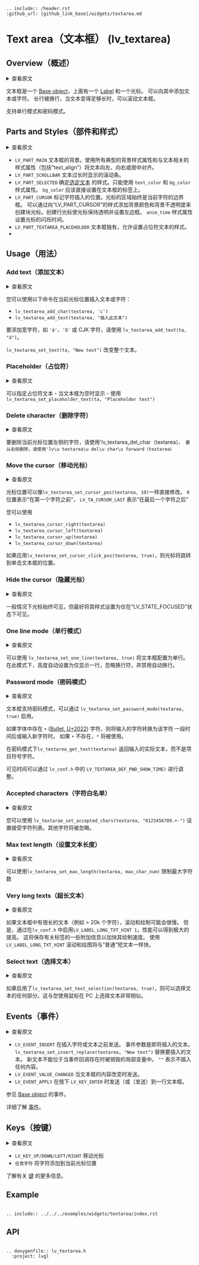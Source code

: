 ```eval_rst
.. include:: /header.rst 
:github_url: |github_link_base|/widgets/textarea.md
```
# Text area（文本框） (lv_textarea)

## Overview（概述）

<details>
<summary>查看原文</summary>
<p>

The Text Area is a [Base object](widgets/obj) with a [Label](/widgets/core/label) and a cursor on it. 
Texts or characters can be added to it. 
Long lines are wrapped and when the text becomes long enough the Text area can be scrolled.

One line mode and password modes are supported.

</p>
</details>

文本框是一个 [Base object](widgets/obj)，上面有一个 [Label](/widgets/core/label) 和一个光标。
可以向其中添加文本或字符。
长行被换行，当文本变得足够长时，可以滚动文本框。

支持单行模式和密码模式。

## Parts and Styles（部件和样式）

<details>
<summary>查看原文</summary>
<p>

- `LV_PART_MAIN` The background of the text area. Uses all the typical backgrond style properties and the text related style properties including `text_align` to align the text to the left, right or center.
- `LV_PART_SCROLLBAR` The scrollbar that is shown when the text is too long.
- `LV_PART_SELECTED` Detemines the style of the [selected text](/widgets/core/label.html#text-selection). Only `text_color` and `bg_color` style properties can be used. `bg_color` should be set directly on the label of the text area.
- `LV_PART_CURSOR` Marks the position where the characters are inserted. The cursor's area is always the bounding box of the current character. 
A block cursor can be created by adding a background color and background opacity to `LV_PART_CURSOR`'s style. The create line cursor leave the cursor transparent and set a left border. 
The `anim_time` style property sets the cursor's blink time. 
- `LV_PART_TEXTAREA_PLACEHOLDER` Unique to Text Area, allows styling the placeholder text.

</p>
</details>

- `LV_PART_MAIN` 文本框的背景。使用所有典型的背景样式属性和与文本相关的样式属性（包括“text_align”）将文本向左、向右或居中对齐。
- `LV_PART_SCROLLBAR` 文本过长时显示的滚动条。
- `LV_PART_SELECTED` 确定[选定文本](/widgets/core/label.html#text-selection) 的样式。只能使用 `text_color` 和 `bg_color` 样式属性。 `bg_color` 应该直接设置在文本框的标签上。
- `LV_PART_CURSOR` 标记字符插入的位置。光标的区域始终是当前字符的边界框。
可以通过向“LV_PART_CURSOR”的样式添加背景颜色和背景不透明度来创建块光标。创建行光标使光标保持透明并设置左边框。
`anim_time` 样式属性设置光标的闪烁时间。
- `LV_PART_TEXTAREA_PLACEHOLDER` 文本框独有，允许设置占位符文本的样式。
- 
## Usage（用法）

### Add text（添加文本）

<details>
<summary>查看原文</summary>
<p>

You can insert text or characters to the current cursor's position with:

- `lv_textarea_add_char(textarea, 'c')`
- `lv_textarea_add_text(textarea, "insert this text")`

To add wide characters like `'á'`, `'ß'` or CJK characters use `lv_textarea_add_text(ta, "á")`.

`lv_textarea_set_text(ta, "New text")` changes the whole text.

</p>
</details>

您可以使用以下命令在当前光标位置插入文本或字符：

- `lv_textarea_add_char(textarea, 'c')`
- `lv_textarea_add_text(textarea, "插入此文本")`

要添加宽字符，如 `'á'`、`'ß'` 或 CJK 字符，请使用 `lv_textarea_add_text(ta, "á")`。

`lv_textarea_set_text(ta, "New text")` 改变整个文本。

### Placeholder（占位符）

<details>
<summary>查看原文</summary>
<p>

A placeholder text can be specified - which is displayed when the Text area is empty - with `lv_textarea_set_placeholder_text(ta, "Placeholder text")`

</p>
</details>

可以指定占位符文本 - 当文本框为空时显示 - 使用`lv_textarea_set_placeholder_text(ta, "Placeholder text")`

### Delete character（删除字符）

<details>
<summary>查看原文</summary>
<p>

To delete a character from the left of the current cursor position use `lv_textarea_del_char(textarea)`. 
To delete from the right use `lv_textarea_del_char_forward(textarea)`

</p>
</details>

要删除当前光标位置左侧的字符，请使用'lv_textarea_del_char（textarea）`。
要从右侧删除，请使用'lv\u textarea\u del\u char\u forward（textarea）`

### Move the cursor（移动光标）

<details>
<summary>查看原文</summary>
<p>

The cursor position can be modified directly like `lv_textarea_set_cursor_pos(textarea, 10)`. 
The `0` position means "before the first characters", 
`LV_TA_CURSOR_LAST` means "after the last character"

You can step the cursor with
- `lv_textarea_cursor_right(textarea)`
- `lv_textarea_cursor_left(textarea)`
- `lv_textarea_cursor_up(textarea)`
- `lv_textarea_cursor_down(textarea)`

If `lv_textarea_set_cursor_click_pos(textarea, true)` is applied the cursor will jump to the position where the Text area was clicked.

</p>
</details>

光标位置可以像`lv_textarea_set_cursor_pos(textarea, 10)`一样直接修改。
`0` 位置表示“在第一个字符之前”，
`LV_TA_CURSOR_LAST` 表示“在最后一个字符之后”

您可以使用
- `lv_textarea_cursor_right(textarea)`
- `lv_textarea_cursor_left(textarea)`
- `lv_textarea_cursor_up(textarea)`
- `lv_textarea_cursor_down(textarea)`

如果应用`lv_textarea_set_cursor_click_pos(textarea, true)`，则光标将跳转到单击文本框的位置。

### Hide the cursor（隐藏光标）

<details>
<summary>查看原文</summary>
<p>

The cursor is always visible, however it can be a good idea to style it to be visible only in `LV_STATE_FOCUSED` state. 

</p>
</details>

一般情况下光标始终可见，但最好将其样式设置为仅在“LV_STATE_FOCUSED”状态下可见。

### One line mode（单行模式）

<details>
<summary>查看原文</summary>
<p>

The Text area can be configured to be on a single line with `lv_textarea_set_one_line(textarea, true)`. 
In this mode the height is set automatically to show only one line, line break characters are ignored, and word wrap is disabled. 

</p>
</details>

可以使用 `lv_textarea_set_one_line(textarea, true)` 将文本框配置为单行。
在此模式下，高度自动设置为仅显示一行，忽略换行符，并禁用自动换行。

### Password mode（密码模式）

<details>
<summary>查看原文</summary>
<p>

The text area supports password mode which can be enabled with `lv_textarea_set_password_mode(textarea, true)`. 

If the `•` ([Bullet, U+2022](http://www.fileformat.info/info/unicode/char/2022/index.htm)) character exists in the font, the entered characters are converted to it after some time or when a new character is entered. 
If `•` not exists, `*` will be used.

In password mode `lv_textarea_get_text(textarea)` returns the actual text entered, not the bullet characters.

The visibility time can be adjusted with `LV_TEXTAREA_DEF_PWD_SHOW_TIME)` in `lv_conf.h`.

</p>
</details>

文本框支持密码模式，可以通过 `lv_textarea_set_password_mode(textarea, true)` 启用。

如果字体中存在 `•` ([Bullet, U+2022](http://www.fileformat.info/info/unicode/char/2022/index.htm)) 字符，则将输入的字符转换为该字符 一段时间后或输入新字符时。
如果 `•` 不存在，`*` 将被使用。

在密码模式下`lv_textarea_get_text(textarea)` 返回输入的实际文本，而不是项目符号字符。

可见时间可以通过 `lv_conf.h` 中的 `LV_TEXTAREA_DEF_PWD_SHOW_TIME)` 进行调整。

### Accepted characters（字符白名单）

<details>
<summary>查看原文</summary>
<p>

You can set a list of accepted characters with `lv_textarae_set_accepted_chars(textarea, "0123456789.+-")`. 
Other characters will be ignored. 

</p>
</details>

您可以使用 `lv_textarae_set_accepted_chars(textarea, "0123456789.+-")` 设置接受字符列表。其他字符将被忽略。

### Max text length（设置文本长度）

<details>
<summary>查看原文</summary>
<p>

The maximum number of characters can be limited with `lv_textarea_set_max_length(textarea, max_char_num)`

</p>
</details>

可以使用`lv_textarea_set_max_length(textarea, max_char_num)` 限制最大字符数

### Very long texts（超长文本）

<details>
<summary>查看原文</summary>
<p>

If there is a very long text in the Text area (e. g. > 20k characters), scrolling and drawing might be slow. 
However, by enabling `LV_LABEL_LONG_TXT_HINT   1` in `lv_conf.h` the performance can be hugely improved. 
This will save some additional information about the label to speed up its drawing. 
Using `LV_LABEL_LONG_TXT_HINT` the scrolling and drawing will as fast as with "normal" short texts.

</p>
</details>

如果文本框中有很长的文本（例如 > 20k 个字符），滚动和绘制可能会很慢。
但是，通过在`lv_conf.h` 中启用`LV_LABEL_LONG_TXT_HINT 1`，性能可以得到极大的提高。
这将保存有关标签的一些附加信息以加快其绘制速度。
使用 `LV_LABEL_LONG_TXT_HINT` 滚动和绘图将与“普通”短文本一样快。

### Select text（选择文本）

<details>
<summary>查看原文</summary>
<p>

Any part of the text can be selected if enabled with `lv_textarea_set_text_selection(textarea, true)`. 
This works much like when you select text on your PC with your mouse. 

</p>
</details>

如果启用了`lv_textarea_set_text_selection(textarea, true)`，则可以选择文本的任何部分。这与您使用鼠标在 PC 上选择文本非常相似。

## Events（事件）

<details>
<summary>查看原文</summary>
<p>

- `LV_EVENT_INSERT` Sent right before a character or text is inserted. 
The event paramter is the text about to be inserted. `lv_textarea_set_insert_replace(textarea, "New text")` replaces the text to insert. 
The new text cannot be in a local variable which is destroyed when the event callback exists. `""` means do not insert anything.
- `LV_EVENT_VALUE_CHANGED` Sent when the content of the text area has been changed. 
- `LV_EVENT_APPLY` Sent when `LV_KEY_ENTER` is pressed (or(sent) to a one line text area.

See the events of the [Base object](/widgets/obj) too.

Learn more about [Events](/overview/event).

</p>
</details>

- `LV_EVENT_INSERT` 在插入字符或文本之前发送。
事件参数是即将插入的文本。 `lv_textarea_set_insert_replace(textarea, "New text")` 替换要插入的文本。
新文本不能位于当事件回调存在时被销毁的局部变量中。 `""` 表示不插入任何内容。
- `LV_EVENT_VALUE_CHANGED` 当文本框的内容改变时发送。
- `LV_EVENT_APPLY` 在按下 `LV_KEY_ENTER` 时发送（或（发送）到一行文本框。

参见 [Base object](/widgets/obj) 的事件。

详细了解 [事件](/overview/event)。

## Keys（按键）

<details>
<summary>查看原文</summary>
<p>

- `LV_KEY_UP/DOWN/LEFT/RIGHT` Move the cursor
- `Any character` Add the character to the current cursor position

Learn more about [Keys](/overview/indev).

</p>
</details>

- `LV_KEY_UP/DOWN/LEFT/RIGHT` 移动光标
- `任意字符` 将字符添加到当前光标位置

了解有关 [键](/overview/indev) 的更多信息。

## Example

```eval_rst

.. include:: ../../../examples/widgets/textarea/index.rst

```

## API 

```eval_rst

.. doxygenfile:: lv_textarea.h
  :project: lvgl
        
```
